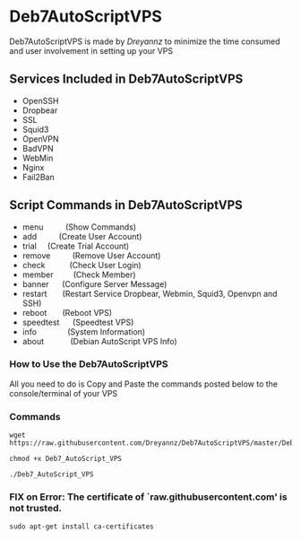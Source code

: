 # Deb7AutoScriptVPS

Deb7AutoScriptVPS is made by _Dreyannz_ to minimize the time consumed and user involvement in setting up your VPS

## Services Included in Deb7AutoScriptVPS

* OpenSSH
* Dropbear
* SSL
* Squid3
* OpenVPN
* BadVPN
* WebMin
* Nginx
* Fail2Ban

## Script Commands in Deb7AutoScriptVPS

* menu    &nbsp;&nbsp;&nbsp;&nbsp;  &nbsp;&nbsp;&nbsp; (Show Commands)
* add      &nbsp;&nbsp;&nbsp;&nbsp; &nbsp;&nbsp;&nbsp; (Create User Account)
* trial  &nbsp;&nbsp;&nbsp;    (Create Trial Account)
* remove    &nbsp;&nbsp;&nbsp;&nbsp; &nbsp;&nbsp;&nbsp;&nbsp;(Remove User Account)
* check   &nbsp;&nbsp;&nbsp;&nbsp;  &nbsp;&nbsp;&nbsp;&nbsp; (Check User Login)
* member &nbsp;&nbsp; &nbsp;&nbsp;&nbsp;&nbsp; (Check Member)
* banner     &nbsp;&nbsp;&nbsp;&nbsp;&nbsp;(Configure Server Message)
* restart   &nbsp;&nbsp;&nbsp;&nbsp;&nbsp; (Restart Service Dropbear, Webmin, Squid3, Openvpn and SSH)
* reboot    &nbsp;&nbsp;&nbsp;&nbsp;&nbsp; (Reboot VPS)
* speedtest&nbsp;  &nbsp;&nbsp;&nbsp;&nbsp;(Speedtest VPS)
* info    &nbsp;&nbsp;&nbsp;&nbsp;&nbsp;&nbsp;&nbsp;   &nbsp;&nbsp;&nbsp;&nbsp;&nbsp;(System Information)
* about   &nbsp; &nbsp;&nbsp;&nbsp; &nbsp;&nbsp;&nbsp;&nbsp;&nbsp;(Debian AutoScript VPS Info)

### How to Use the Deb7AutoScriptVPS

All you need to do is Copy and Paste the commands posted below to the console/terminal of your VPS

### Commands

```
wget https://raw.githubusercontent.com/Dreyannz/Deb7AutoScriptVPS/master/Deb7_AutoScript_VPS
```
```
chmod +x Deb7_AutoScript_VPS
```
```
./Deb7_AutoScript_VPS
```

### FIX on Error: The certificate of `raw.githubusercontent.com' is not trusted.
```
sudo apt-get install ca-certificates
```
